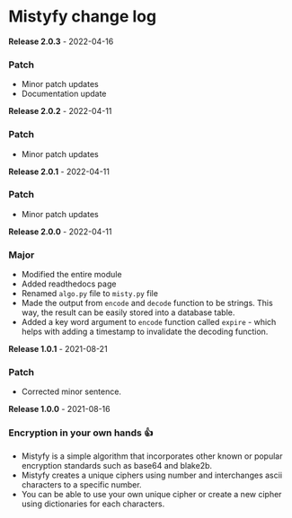 # Mistyfy change log

**Release 2.0.3** - 2022-04-16
### Patch
* Minor patch updates
* Documentation update


**Release 2.0.2** - 2022-04-11
### Patch
* Minor patch updates


**Release 2.0.1** - 2022-04-11
### Patch
* Minor patch updates


**Release 2.0.0** - 2022-04-11
### Major
* Modified the entire module
* Added readthedocs page
* Renamed `algo.py` file to `misty.py` file
* Made the output from `encode` and `decode` function to be strings. This way, the result can be
easily stored into a database table.
* Added a key word argument to `encode` function called `expire` - which helps with adding a timestamp to 
invalidate the decoding function.
  

**Release 1.0.1** - 2021-08-21
### Patch
* Corrected minor sentence.

**Release 1.0.0** - 2021-08-16
### Encryption in your own hands 👍
* Mistyfy is a simple algorithm that incorporates other known or popular encryption standards such as base64 and blake2b.
* Mistyfy creates a unique ciphers using number and interchanges ascii characters to a specific number.
* You can be able to use your own unique cipher or create a new cipher using dictionaries for each characters.